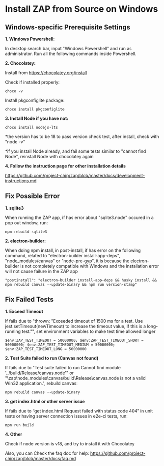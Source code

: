 # Install ZAP from Source on Windows

## Windows-specific Prerequisite Settings

**1. Windows Powershell:** 

In desktop search bar, input "Windows Powershell" and run as administrator. Run all the following commands inside Powershell.

**2. Chocolatey:**

Install from https://chocolatey.org/install

Check if installed properly:
```
choco -v
```
Install pkgconfiglite package:
```
choco install pkgconfiglite
```

**3. Install Node if you have not:**
```
choco install nodejs-lts
```
*the version has to be 18 to pass version check test, after install, check with "node -v"

*if you install Node already, and fail some tests similar to "cannot find Node", reinstall Node with chocolatey again

**4. Follow the instruction page for other installation details**

https://github.com/project-chip/zap/blob/master/docs/development-instructions.md

## Fix Possible Error

**1. sqlite3**

When running the ZAP app, if has error about "sqlite3.node" occured in a pop out window, run:
```
npm rebuild sqlite3
```

**2. electron-builder:**

When doing npm install, in post-install, if has error on the following command, related to "electron-builder install-app-deps", "node_modules/canvas" or "node-pre-gyp", it is because the electron-builder is not completely compatible with Windows and the installation error will not cause failure in the ZAP app
```
"postinstall": "electron-builder install-app-deps && husky install && npm rebuild canvas --update-binary && npm run version-stamp"
```

## Fix Failed Tests

**1. Exceed Timeout**

If fails due to "thrown: "Exceeded timeout of 1500 ms for a test. Use jest.setTimeout(newTimeout) to increase the timeout value, if this is a long-running test."", set environment variables to make test time allowed longer
```
$env:ZAP_TEST_TIMEOUT = 50000000; $env:ZAP_TEST_TIMEOUT_SHORT = 50000000; $env:ZAP_TEST_TIMEOUT_MEDIUM = 50000000; $env:ZAP_TEST_TIMEOUT_LONG = 50000000
```

**2. Test Suite failed to run (Canvas not found)**

If fails due to "Test suite failed to run Cannot find module '../build/Release/canvas.node'" or "\zap\node_modules\canvas\build\Release\canvas.node is not a valid Win32 application.", rebuild canvas:
```
npm rebuild canvas --update-binary
```

**3. get index.html or other server issue**

If fails due to “get index.html Request failed with status code 404” in unit tests or having server connection issues in e2e-ci tests, run:
```
npm run build
```

**4. Other**

Check if node version is v18, and try to install it with Chocolatey

Also, you can Check the faq doc for help: https://github.com/project-chip/zap/blob/master/docs/faq.md



